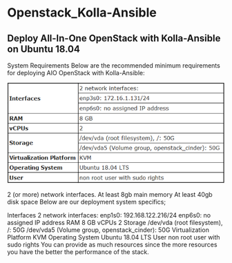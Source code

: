 # Openstack_Kolla-Ansible
## Deploy All-In-One OpenStack with Kolla-Ansible on Ubuntu 18.04
System Requirements
Below are the recommended minimum requirements for deploying AIO OpenStack with Kolla-Ansible:

![](../Image/1.png)



2 (or more) network interfaces.
At least 8gb main memory
At least 40gb disk space
Below are our deployment system specifics;

Interfaces	2 network interfaces:
enp1s0: 192.168.122.216/24
enp6s0: no assigned IP address
RAM	8 GB
vCPUs	2
Storage	/dev/vda (root filesystem), /: 50G
/dev/vda5 (Volume group, openstack_cinder): 50G
Virtualization Platform	KVM
Operating System	Ubuntu 18.04 LTS
User	non root user with sudo rights
You can provide as much resources since the more resources you have the better the performance of the stack.
